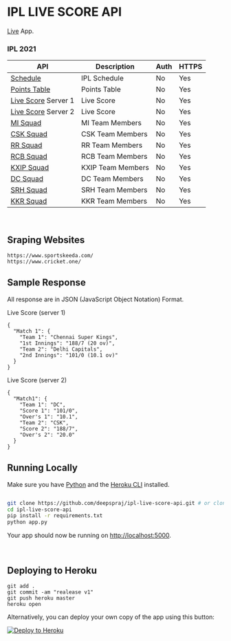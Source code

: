 # IPL LIVE SCORE API

[Live](https://ipl-cricket-api.herokuapp.com/) App.


### IPL 2021

API | Description | Auth | HTTPS |
|---|---|---|---|
|[Schedule](https://ipl-cricket-api.herokuapp.com/ipl-2021-schedule) | IPL Schedule | No | Yes |
|[Points Table](https://ipl-cricket-api.herokuapp.com/ipl-2021-points-table) | Points Table | No | Yes |
|[Live Score](https://ipl-cricket-api.herokuapp.com/ipl-2021-live-score-s1) Server 1 | Live Score | No | Yes |
|[Live Score](https://ipl-cricket-api.herokuapp.com/ipl-2021-live-score-s2) Server 2 | Live Score | No | Yes |
|[MI Squad](https://ipl-cricket-api.herokuapp.com/ipl-2021-mi-squad) | MI Team Members | No | Yes |
|[CSK Squad](https://ipl-cricket-api.herokuapp.com/ipl-2021-csk-squad) | CSK Team Members | No | Yes |
|[RR Squad](https://ipl-cricket-api.herokuapp.com/ipl-2021-rr-squad) | RR Team Members | No | Yes |
|[RCB Squad](https://ipl-cricket-api.herokuapp.com/ipl-2021-rcb-squad) | RCB Team Members | No | Yes |
|[KXIP Squad](https://ipl-cricket-api.herokuapp.com/ipl-2021-pl-squad) | KXIP Team Members | No | Yes |
|[DC Squad](https://ipl-cricket-api.herokuapp.com/ipl-2021-dc-squad) | DC Team Members | No | Yes |
|[SRH Squad](https://ipl-cricket-api.herokuapp.com/ipl-2021-srh-squad) | SRH Team Members | No | Yes |
|[KKR Squad](https://ipl-cricket-api.herokuapp.com/ipl-2021-kkr-squad) | KKR Team Members | No | Yes |

<br>

## Sraping Websites 

```
https://www.sportskeeda.com/
https://www.cricket.one/
```

## Sample Response

All response are in JSON (JavaScript Object Notation) Format.

Live Score (server 1)
```
{
  "Match 1": {
    "Team 1": "Chennai Super Kings",
    "1st Innings": "188/7 (20 ov)",
    "Team 2": "Delhi Capitals",
    "2nd Innings": "101/0 (10.1 ov)"
  }
}
```

Live Score (server 2)
```
{
  "Match1": {
    "Team 1": "DC",
    "Score 1": "101/0",
    "Over's 1": "10.1",
    "Team 2": "CSK",
    "Score 2": "188/7",
    "Over's 2": "20.0"
  }
}
```


## Running Locally

Make sure you have [Python](https://www.python.org/) and the [Heroku CLI](https://devcenter.heroku.com/articles/heroku-cli) installed.

```sh

git clone https://github.com/deepspraj/ipl-live-score-api.git # or clone your own fork
cd ipl-live-score-api
pip install -r requirements.txt
python app.py
```

Your app should now be running on [http://localhost:5000](http://localhost:5000/).

<br>

## Deploying to Heroku
```
git add .
git commit -am "realease v1"
git push heroku master
heroku open
```

Alternatively, you can deploy your own copy of the app using this button:

[![Deploy to Heroku](https://www.herokucdn.com/deploy/button.png)](https://heroku.com/deploy)